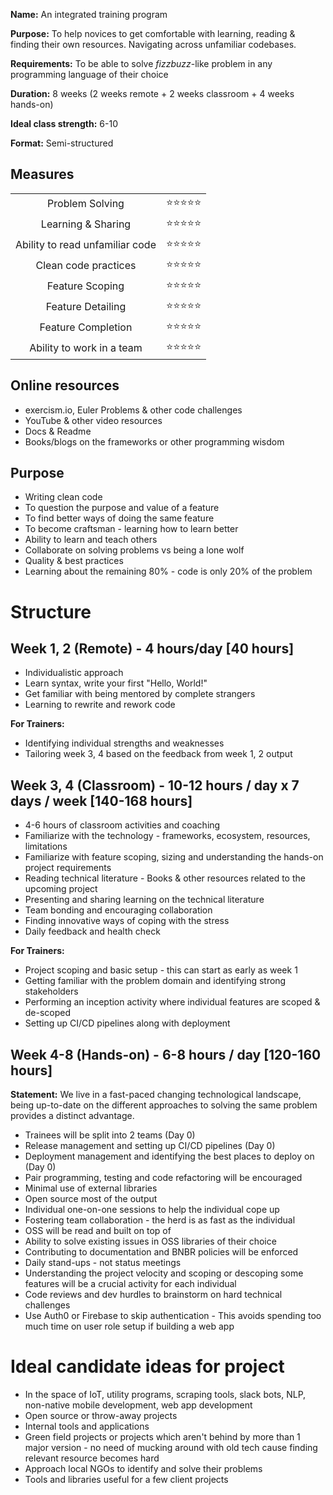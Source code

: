 **Name:** An integrated training program

**Purpose:** To help novices to get comfortable with learning, reading & finding their own resources. Navigating across unfamiliar codebases.

**Requirements:** To be able to solve *fizzbuzz*-like problem in any programming language of their choice

**Duration:** 8 weeks (2 weeks remote + 2 weeks classroom + 4 weeks hands-on)

**Ideal class strength:** 6-10

**Format:** Semi-structured

## Measures

|                                 |          |
| :-----------------------------: | -------- |
| Problem Solving                 | ⭐⭐⭐⭐⭐ |
| Learning & Sharing              | ⭐⭐⭐⭐⭐ |
| Ability to read unfamiliar code | ⭐⭐⭐⭐⭐ |
| Clean code practices            | ⭐⭐⭐⭐⭐ |
| Feature Scoping                 | ⭐⭐⭐⭐⭐ |
| Feature Detailing               | ⭐⭐⭐⭐⭐ |
| Feature Completion              | ⭐⭐⭐⭐⭐ |
| Ability to work in a team       | ⭐⭐⭐⭐⭐ |

## Online resources

* exercism.io, Euler Problems & other code challenges
* YouTube & other video resources
* Docs & Readme
* Books/blogs on the frameworks or other programming wisdom

## Purpose

* Writing clean code
* To question the purpose and value of a feature
* To find better ways of doing the same feature
* To become craftsman - learning how to learn better
* Ability to learn and teach others
* Collaborate on solving problems vs being a lone wolf
* Quality & best practices
* Learning about the remaining 80% - code is only 20% of the problem

# Structure

## Week 1, 2 (Remote) - 4 hours/day [40 hours]

- Individualistic approach
- Learn syntax, write your first "Hello, World!"
- Get familiar with being mentored by complete strangers
- Learning to rewrite and rework code

**For Trainers:**

- Identifying individual strengths and weaknesses
- Tailoring week 3, 4 based on the feedback from week 1, 2 output

## Week 3, 4 (Classroom) - 10-12 hours / day x 7 days / week [140-168 hours]

- 4-6 hours of classroom activities and coaching
- Familiarize with the technology - frameworks, ecosystem, resources, limitations
- Familiarize with feature scoping, sizing and understanding the hands-on project requirements
- Reading technical literature - Books & other resources related to the upcoming project
- Presenting and sharing learning on the technical literature
- Team bonding and encouraging collaboration
- Finding innovative ways of coping with the stress
- Daily feedback and health check

**For Trainers:**
- Project scoping and basic setup - this can start as early as week 1
- Getting familiar with the problem domain and identifying strong stakeholders
- Performing an inception activity where individual features are scoped & de-scoped
- Setting up CI/CD pipelines along with deployment

## Week 4-8 (Hands-on) - 6-8 hours / day [120-160 hours]

**Statement:** We live in a fast-paced changing technological landscape, being up-to-date on the different approaches to solving the same problem provides a distinct advantage.

- Trainees will be split into 2 teams (Day 0)
- Release management and setting up CI/CD pipelines (Day 0)
- Deployment management and identifying the best places to deploy on (Day 0)
- Pair programming, testing and code refactoring will be encouraged
- Minimal use of external libraries
- Open source most of the output
- Individual one-on-one sessions to help the individual cope up
- Fostering team collaboration - the herd is as fast as the individual
- OSS will be read and built on top of
- Ability to solve existing issues in OSS libraries of their choice
- Contributing to documentation and BNBR policies will be enforced
- Daily stand-ups - not status meetings
- Understanding the project velocity and scoping or descoping some features will be a crucial activity for each individual
- Code reviews and dev hurdles to brainstorm on hard technical challenges
- Use Auth0 or Firebase to skip authentication - This avoids spending too much time on user role setup if building a web app

# Ideal candidate ideas for project

- In the space of IoT, utility programs, scraping tools, slack bots, NLP, non-native mobile development, web app development
- Open source or throw-away projects
- Internal tools and applications
- Green field projects or projects which aren't behind by more than 1 major version - no need of mucking around with old tech cause finding relevant resource becomes hard
- Approach local NGOs to identify and solve their problems
- Tools and libraries useful for a few client projects
